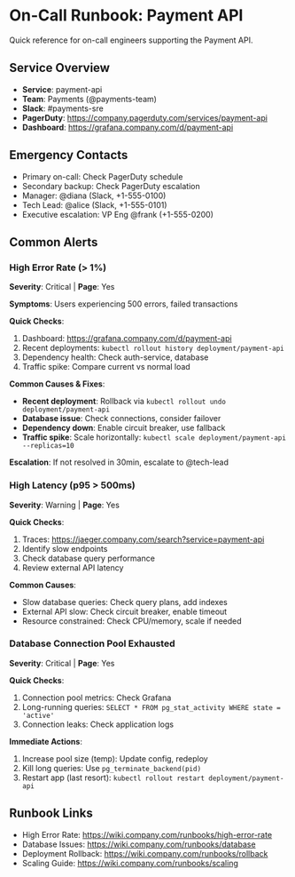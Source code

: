 # On-Call Runbook: Payment API

Quick reference for on-call engineers supporting the Payment API.

## Service Overview
- **Service**: payment-api
- **Team**: Payments (@payments-team)
- **Slack**: #payments-sre
- **PagerDuty**: https://company.pagerduty.com/services/payment-api
- **Dashboard**: https://grafana.company.com/d/payment-api

## Emergency Contacts
- Primary on-call: Check PagerDuty schedule
- Secondary backup: Check PagerDuty escalation
- Manager: @diana (Slack, +1-555-0100)
- Tech Lead: @alice (Slack, +1-555-0101)
- Executive escalation: VP Eng @frank (+1-555-0200)

## Common Alerts

### High Error Rate (> 1%)
**Severity**: Critical | **Page**: Yes

**Symptoms**: Users experiencing 500 errors, failed transactions

**Quick Checks**:
1. Dashboard: https://grafana.company.com/d/payment-api
2. Recent deployments: `kubectl rollout history deployment/payment-api`
3. Dependency health: Check auth-service, database
4. Traffic spike: Compare current vs normal load

**Common Causes & Fixes**:
- **Recent deployment**: Rollback via `kubectl rollout undo deployment/payment-api`
- **Database issue**: Check connections, consider failover
- **Dependency down**: Enable circuit breaker, use fallback
- **Traffic spike**: Scale horizontally: `kubectl scale deployment/payment-api --replicas=10`

**Escalation**: If not resolved in 30min, escalate to @tech-lead

### High Latency (p95 > 500ms)
**Severity**: Warning | **Page**: Yes

**Quick Checks**:
1. Traces: https://jaeger.company.com/search?service=payment-api
2. Identify slow endpoints
3. Check database query performance
4. Review external API latency

**Common Causes**:
- Slow database queries: Check query plans, add indexes
- External API slow: Check circuit breaker, enable timeout
- Resource constrained: Check CPU/memory, scale if needed

### Database Connection Pool Exhausted
**Severity**: Critical | **Page**: Yes

**Quick Checks**:
1. Connection pool metrics: Check Grafana
2. Long-running queries: `SELECT * FROM pg_stat_activity WHERE state = 'active'`
3. Connection leaks: Check application logs

**Immediate Actions**:
1. Increase pool size (temp): Update config, redeploy
2. Kill long queries: Use `pg_terminate_backend(pid)`
3. Restart app (last resort): `kubectl rollout restart deployment/payment-api`

## Runbook Links
- High Error Rate: https://wiki.company.com/runbooks/high-error-rate
- Database Issues: https://wiki.company.com/runbooks/database
- Deployment Rollback: https://wiki.company.com/runbooks/rollback
- Scaling Guide: https://wiki.company.com/runbooks/scaling
